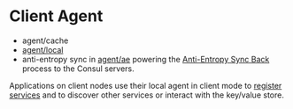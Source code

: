 # Client Agent

- agent/cache
- [agent/local](https://github.com/hashicorp/consul/tree/main/agent/local)
- anti-entropy sync in [agent/ae](https://github.com/hashicorp/consul/tree/main/agent/ae) powering the [Anti-Entropy Sync Back](https://developer.hashicorp.com/consul/docs/architecture/anti-entropy) process to the Consul servers.

Applications on client nodes use their local agent in client mode to [register services](https://developer.hashicorp.com/consul/api-docs/agent) and to discover other services or interact with the key/value store.
